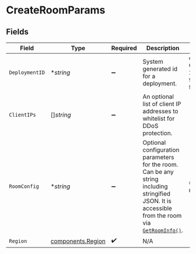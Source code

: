 # CreateRoomParams


## Fields

| Field                                                                                                                                                                                                         | Type                                                                                                                                                                                                          | Required                                                                                                                                                                                                      | Description                                                                                                                                                                                                   | Example                                                                                                                                                                                                       |
| ------------------------------------------------------------------------------------------------------------------------------------------------------------------------------------------------------------- | ------------------------------------------------------------------------------------------------------------------------------------------------------------------------------------------------------------- | ------------------------------------------------------------------------------------------------------------------------------------------------------------------------------------------------------------- | ------------------------------------------------------------------------------------------------------------------------------------------------------------------------------------------------------------- | ------------------------------------------------------------------------------------------------------------------------------------------------------------------------------------------------------------- |
| `DeploymentID`                                                                                                                                                                                                | **string*                                                                                                                                                                                                     | :heavy_minus_sign:                                                                                                                                                                                            | System generated id for a deployment.                                                                                                                                                                         | dep-6d4c6a71-2d75-4b42-94e1-f312f57f33c5                                                                                                                                                                      |
| `ClientIPs`                                                                                                                                                                                                   | []*string*                                                                                                                                                                                                    | :heavy_minus_sign:                                                                                                                                                                                            | An optional list of client IP addresses to whitelist for DDoS protection.                                                                                                                                     |                                                                                                                                                                                                               |
| `RoomConfig`                                                                                                                                                                                                  | **string*                                                                                                                                                                                                     | :heavy_minus_sign:                                                                                                                                                                                            | Optional configuration parameters for the room. Can be any string including stringified JSON. It is accessible from the room via [`GetRoomInfo()`](https://hathora.dev/api#tag/RoomV2/operation/GetRoomInfo). | {"name":"my-room"}                                                                                                                                                                                            |
| `Region`                                                                                                                                                                                                      | [components.Region](../../models/components/region.md)                                                                                                                                                        | :heavy_check_mark:                                                                                                                                                                                            | N/A                                                                                                                                                                                                           |                                                                                                                                                                                                               |